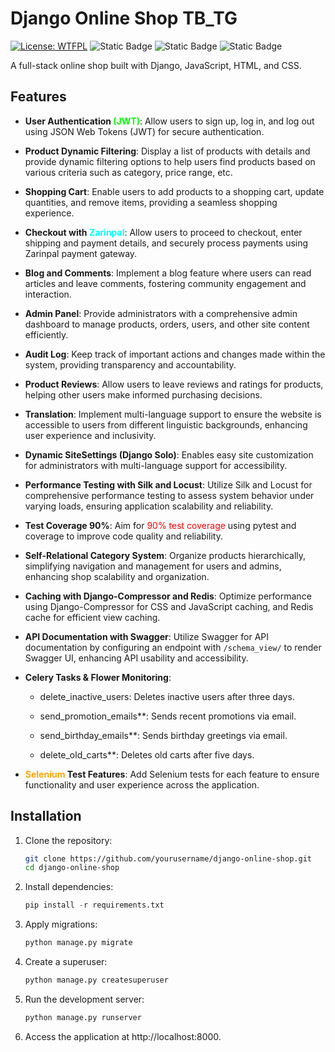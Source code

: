 # Django Online Shop **TB_TG**

[![License: WTFPL](https://img.shields.io/badge/License-WTFPL-brightgreen.svg)](http://www.wtfpl.net/about/)
![Static Badge](https://img.shields.io/badge/TestCoverage-90%20%25-red)
![Static Badge](https://img.shields.io/badge/Django-v5.0.1-lightgreen)
![Static Badge](https://img.shields.io/badge/Python-v3.11.7-blue)

A full-stack online shop built with Django, JavaScript, HTML, and CSS.

## Features

- **User Authentication<span style="color:lime;"> (JWT)</span>**: Allow users to sign up, log in, and log out using JSON
  Web Tokens (JWT) for secure authentication.


- **Product Dynamic Filtering**: Display a list of products with details and provide dynamic filtering options to help
  users find products based on various criteria such as category, price range, etc.


- **Shopping Cart**: Enable users to add products to a shopping cart, update quantities, and remove items, providing a
  seamless shopping experience.


- **Checkout with<span style="color:cyan;"> Zarinpal</span>**: Allow users to proceed to checkout, enter shipping and
  payment details, and securely process payments using Zarinpal payment gateway.


- **Blog and Comments**: Implement a blog feature where users can read articles and leave comments, fostering community
  engagement and interaction.


- **Admin Panel**: Provide administrators with a comprehensive admin dashboard to manage products, orders, users, and
  other site content efficiently.


- **Audit Log**: Keep track of important actions and changes made within the system, providing transparency and
  accountability.


- **Product Reviews**: Allow users to leave reviews and ratings for products, helping other users make informed
  purchasing decisions.


- **Translation**: Implement multi-language support to ensure the website is accessible to users from different
  linguistic backgrounds, enhancing user experience and inclusivity.


- **Dynamic SiteSettings (Django Solo)**: Enables easy site customization for administrators with multi-language support
  for accessibility.


- **Performance Testing with Silk and Locust**: Utilize Silk and Locust for comprehensive performance testing to assess
  system behavior under varying loads, ensuring application scalability and reliability.


- **Test Coverage 90%**: Aim for <span style="color:red;">90% test coverage</span>  using pytest and coverage to improve
  code quality and reliability.


- **Self-Relational Category System**: Organize products hierarchically, simplifying navigation and management for users
  and admins, enhancing shop scalability and organization.


- **Caching with Django-Compressor and Redis**: Optimize performance using Django-Compressor for CSS and JavaScript
  caching, and Redis cache for efficient view caching.


- **API Documentation with Swagger**: Utilize Swagger for API documentation by configuring an endpoint with `/schema_view/`
  to render Swagger UI, enhancing API usability and accessibility.



- **Celery Tasks & Flower Monitoring**:

    - delete_inactive_users: Deletes inactive users after three days.

    - send_promotion_emails**: Sends recent promotions via email.

    - send_birthday_emails**: Sends birthday greetings via email.

    - delete_old_carts**: Deletes old carts after five days.



- **<span style="color:orange;">Selenium</span> Test Features**: Add Selenium tests for each feature to ensure functionality and user experience across the application.

## Installation

1. Clone the repository:
   ```bash
   git clone https://github.com/yourusername/django-online-shop.git
   cd django-online-shop

2. Install dependencies:
   ```python
   pip install -r requirements.txt

3. Apply migrations:
   ```python
   python manage.py migrate

4. Create a superuser:
   ```python
   python manage.py createsuperuser

5. Run the development server:
   ```python
   python manage.py runserver

6. Access the application at http://localhost:8000.
